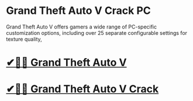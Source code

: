 # Grand Theft Auto V Crack PC

Grand Theft Auto V offers gamers a wide range of PC-specific customization options, including over 25 separate configurable settings for texture quality,

# [✔🎉🚀 Grand Theft Auto V](https://tinyurl.com/yu8a3nwm)

# [✔🎉🚀 Grand Theft Auto V Crack](https://tinyurl.com/yu8a3nwm)
